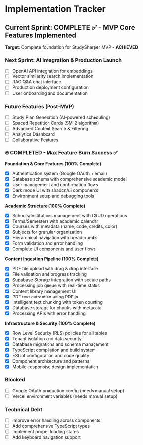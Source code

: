 # Implementation Tracker

## Current Sprint: COMPLETE ✅ - MVP Core Features Implemented
**Target**: Complete foundation for StudySharper MVP - **ACHIEVED**

### Next Sprint: AI Integration & Production Launch
- [ ] OpenAI API integration for embeddings 
- [ ] Vector similarity search implementation
- [ ] RAG Q&A chat interface
- [ ] Production deployment configuration
- [ ] User onboarding and documentation

### Future Features (Post-MVP)
- [ ] Study Plan Generation (AI-powered scheduling)
- [ ] Spaced Repetition Cards (SM-2 algorithm)
- [ ] Advanced Content Search & Filtering
- [ ] Analytics Dashboard
- [ ] Collaborative Features

### 🔥 COMPLETED - Max Feature Burn Success ✅
**Foundation & Core Features (100% Complete)**
- [x] Authentication system (Google OAuth + email)
- [x] Database schema with comprehensive academic model
- [x] User management and confirmation flows
- [x] Dark mode UI with shadcn/ui components
- [x] Environment setup and debugging tools

**Academic Structure (100% Complete)**
- [x] Schools/Institutions management with CRUD operations
- [x] Terms/Semesters with academic calendar
- [x] Courses with metadata (name, code, credits, color)
- [x] Subjects for granular organization
- [x] Hierarchical navigation with breadcrumbs
- [x] Form validation and error handling
- [x] Complete UI components and user flows

**Content Ingestion Pipeline (100% Complete)**
- [x] PDF file upload with drag & drop interface
- [x] File validation and progress tracking
- [x] Supabase Storage integration with secure paths
- [x] Processing job queue with real-time status
- [x] Content library management UI
- [x] PDF text extraction using PDF.js
- [x] Intelligent text chunking with token counting
- [x] Database storage for chunks with metadata
- [x] Processing APIs with error handling

**Infrastructure & Security (100% Complete)**
- [x] Row Level Security (RLS) policies for all tables
- [x] Tenant isolation and data security
- [x] Database migrations and schema management
- [x] TypeScript compilation and build system
- [x] ESLint configuration and code quality
- [x] Component architecture and patterns
- [x] Mobile-responsive design implementation

### Blocked
- [ ] Google OAuth production config (needs manual setup)
- [ ] Vercel environment variables (needs manual setup)

### Technical Debt
- [ ] Improve error handling across components
- [ ] Add comprehensive TypeScript types
- [ ] Implement proper loading states
- [ ] Add keyboard navigation support